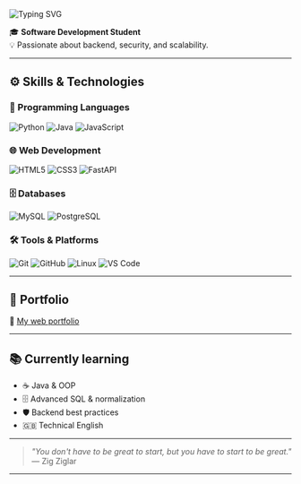 <img src="https://readme-typing-svg.herokuapp.com?font=Fira+Code&size=30&duration=2500&pause=1200&color=6E57E0&center=true&vCenter=true&width=600&lines=Hi%2C+I'm+Esteban;Welcome+to+my+profile!" alt="Typing SVG" />

🎓 **Software Development Student**  
💡 Passionate about backend, security, and scalability.

---

## ⚙️ Skills & Technologies

### 🧠 Programming Languages

![Python](https://skillicons.dev/icons?i=python)
![Java](https://skillicons.dev/icons?i=java)
![JavaScript](https://skillicons.dev/icons?i=js)

### 🌐 Web Development

![HTML5](https://skillicons.dev/icons?i=html)
![CSS3](https://skillicons.dev/icons?i=css)
![FastAPI](https://skillicons.dev/icons?i=fastapi)

### 🗄️ Databases

![MySQL](https://skillicons.dev/icons?i=mysql)
![PostgreSQL](https://skillicons.dev/icons?i=postgresql)

### 🛠️ Tools & Platforms

![Git](https://skillicons.dev/icons?i=git)
![GitHub](https://skillicons.dev/icons?i=github)
![Linux](https://skillicons.dev/icons?i=linux)
![VS Code](https://skillicons.dev/icons?i=vscode)

---

## 🚀 Portfolio

🔗 [My web portfolio](https://estebandev.me)

---

## 📚 Currently learning

- ☕ Java & OOP
- 🗄️ Advanced SQL & normalization
- 🛡️ Backend best practices
- 🇬🇧 Technical English

---



> _"You don't have to be great to start, but you have to start to be great."_  
> — Zig Ziglar

---

